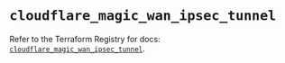 # `cloudflare_magic_wan_ipsec_tunnel`

Refer to the Terraform Registry for docs: [`cloudflare_magic_wan_ipsec_tunnel`](https://registry.terraform.io/providers/cloudflare/cloudflare/4.49.1/docs/resources/magic_wan_ipsec_tunnel).
